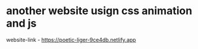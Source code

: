 # another website usign css animation and js

website-link - https://poetic-liger-9ce4db.netlify.app
